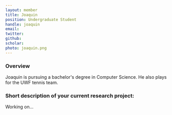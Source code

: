 ```yaml
---
layout: member
title: Joaquin 
position: Undergraduate Student
handle: joaquin
email:  
twitter:
github:
scholar: 
photo: joaquin.png
---
```


### Overview

Joaquin is pursuing a bachelor's degree in Computer Science. He also plays for the UWF tennis team.

### Short description of your current research project:

Working on...
